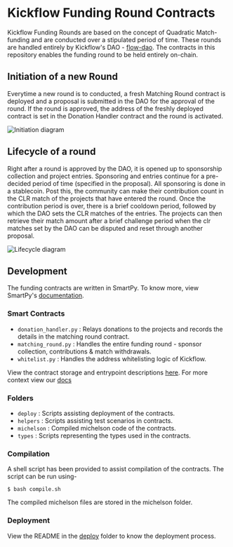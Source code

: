 # Kickflow Funding Round Contracts

Kickflow Funding Rounds are based on the concept of Quadratic Match-funding and are conducted over a stipulated period of time. These rounds are handled entirely by Kickflow's DAO - [flow-dao](https://github.com/kickflowio/flow-dao). The contracts in this repository enables the funding round to be held entirely on-chain.

## Initiation of a new Round

Everytime a new round is to conducted, a fresh Matching Round contract is deployed and a proposal is submitted in the DAO for the approval of the round. If the round is approved, the address of the freshly deployed contract is set in the Donation Handler contract and the round is activated.

![Initiation diagram](https://i.ibb.co/jWWq712/Untitled-Diagram-2.png)

## Lifecycle of a round

Right after a round is approved by the DAO, it is opened up to sponsorship collection and project entries. Sponsoring and entries continue for a pre-decided period of time (specified in the proposal). All sponsoring is done in a stablecoin. Post this, the community can make their contribution count in the CLR match of the projects that have entered the round. Once the contribution period is over, there is a brief cooldown period, followed by which the DAO sets the CLR matches of the entries.
The projects can then retrieve their match amount after a brief challenge period when the clr matches set by the DAO can be disputed and reset through another proposal.

![Lifecycle diagram](https://i.ibb.co/3BGT1Yh/Untitled-Diagram-6.png)

## Development

The funding contracts are written in SmartPy. To know more, view SmartPy's [documentation](https://docs.smartpy.io/).

### Smart Contracts

- `donation_handler.py` : Relays donations to the projects and records the details in the matching round contract.
- `matching_round.py` : Handles the entire funding round - sponsor collection, contributions & match withdrawals.
- `whitelist.py` : Handles the address whitelisting logic of Kickflow.

View the contract storage and entrypoint descriptions [here](https://github.com/kickflowio/funding-contracts/tree/master/docs). For more context view our [docs](https://kickflow.gitbook.io/kickflow-documentation/)

### Folders

- `deploy` : Scripts assisting deployment of the contracts.
- `helpers` : Scripts assisting test scenarios in contracts.
- `michelson` : Compiled michelson code of the contracts.
- `types` : Scripts representing the types used in the contracts.

### Compilation

A shell script has been provided to assist compilation of the contracts. The script can be run using-

```shell
$ bash compile.sh
```

The compiled michelson files are stored in the michelson folder.

### Deployment

View the README in the [deploy](https://github.com/kickflowio/funding-contracts/tree/master/deploy) folder to know the deployment process.
